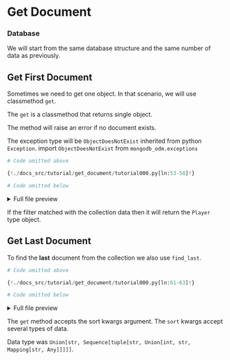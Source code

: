 # Get Document

### Database

We will start from the same database structure and the same number of data as previously.

## Get First Document

Sometimes we need to get one object. In that scenario, we will use classmethod `get`.

The `get` is a classmethod that returns single object.

The method will raise an error if no document exists.

The exception type will be `ObjectDoesNotExist` inherited from python `Exception`. import `ObjectDoesNotExist` from `mongodb_odm.exceptions`

```python
# Code omitted above

{!./docs_src/tutorial/get_document/tutorial000.py[ln:53-58]!}

# Code omitted below
```

<details>
<summary>Full file preview</summary>
```Python
{!./docs_src/tutorial/get_document/tutorial000.py!}
```
</details>

If the filter matched with the collection data then it will return the `Player` type object.

## Get Last Document

To find the **last** document from the collection we also use `find_last`.

```python
# Code omitted above

{!./docs_src/tutorial/get_document/tutorial000.py[ln:61-63]!}

# Code omitted below
```

<details>
<summary>Full file preview</summary>
```Python
{!./docs_src/tutorial/get_document/tutorial000.py!}
```
</details>

The `get` method accepts the sort kwargs argument. The `sort` kwargs accept several types of data.

Data type was `Union[str, Sequence[tuple[str, Union[int, str, Mapping[str, Any]]]]]`.
